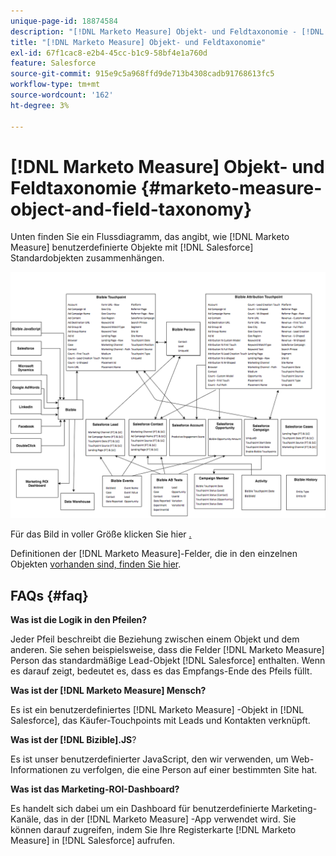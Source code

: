 ```yaml
---
unique-page-id: 18874584
description: "[!DNL Marketo Measure] Objekt- und Feldtaxonomie - [!DNL Marketo Measure]"
title: "[!DNL Marketo Measure] Objekt- und Feldtaxonomie"
exl-id: 67f1cac8-e2b4-45cc-b1c9-58bf4e1a760d
feature: Salesforce
source-git-commit: 915e9c5a968ffd9de713b4308cadb91768613fc5
workflow-type: tm+mt
source-wordcount: '162'
ht-degree: 3%

---
```


# [!DNL Marketo Measure] Objekt- und Feldtaxonomie {#marketo-measure-object-and-field-taxonomy}

Unten finden Sie ein Flussdiagramm, das angibt, wie [!DNL Marketo Measure] benutzerdefinierte Objekte mit [!DNL Salesforce] Standardobjekten zusammenhängen.

![](assets/1-2.png)

Für das Bild in voller Größe klicken Sie hier [.](assets/bizible-object-and-field-taxonomy-graph-full.png)

Definitionen der [!DNL Marketo Measure]-Felder, die in den einzelnen Objekten [ vorhanden sind, finden Sie hier](/help/introduction-to-marketo-measure/overview-resources/glossary-of-marketo-measure-fields.md).

## FAQs {#faq}

**Was ist die Logik in den Pfeilen?**

Jeder Pfeil beschreibt die Beziehung zwischen einem Objekt und dem anderen. Sie sehen beispielsweise, dass die Felder [!DNL Marketo Measure] Person das standardmäßige Lead-Objekt [!DNL Salesforce] enthalten. Wenn es darauf zeigt, bedeutet es, dass es das Empfangs-Ende des Pfeils füllt.

**Was ist der [!DNL Marketo Measure] Mensch?**

Es ist ein benutzerdefiniertes [!DNL Marketo Measure] -Objekt in [!DNL Salesforce], das Käufer-Touchpoints mit Leads und Kontakten verknüpft.

**Was ist der [!DNL Bizible].JS**?

Es ist unser benutzerdefinierter JavaScript, den wir verwenden, um Web-Informationen zu verfolgen, die eine Person auf einer bestimmten Site hat.

**Was ist das Marketing-ROI-Dashboard?**

Es handelt sich dabei um ein Dashboard für benutzerdefinierte Marketing-Kanäle, das in der [!DNL Marketo Measure] -App verwendet wird. Sie können darauf zugreifen, indem Sie Ihre Registerkarte [!DNL Marketo Measure] in [!DNL Salesforce] aufrufen.
